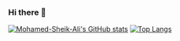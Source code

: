 ### Hi there 👋

<!--
**Mohamed-Sheik-Ali/Mohamed-Sheik-Ali** is a ✨ _special_ ✨ repository because its `README.md` (this file) appears on your GitHub profile.

Here are some ideas to get you started:

- 🔭 I’m currently working on ...
- 🌱 I’m currently learning ...
- 👯 I’m looking to collaborate on ...
- 🤔 I’m looking for help with ...
- 💬 Ask me about ...
- 📫 How to reach me: ...
- 😄 Pronouns: ...
- ⚡ Fun fact: ...
-->
[![Mohamed-Sheik-Ali's GitHub stats](https://github-readme-stats.vercel.app/api?username=Mohamed-Sheik-Ali&show_icons=true&theme=synthwave)](https://github.com/Mohamed-Sheik-Ali/github-readme-stats)
[![Top Langs](https://github-readme-stats.vercel.app/api/top-langs/?username=Mohamed-Sheik-Ali&layout=compact)](https://github.com/Mohamed-Sheik-Ali/github-readme-stats)

